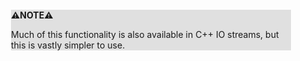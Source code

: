 <div style="margin:2em; background-color: #e0e0e0;">

<strong>⚠️NOTE️️️⚠️</strong>

Much of this functionality is also available in C++ IO streams, but this is vastly simpler to use.
</div>

